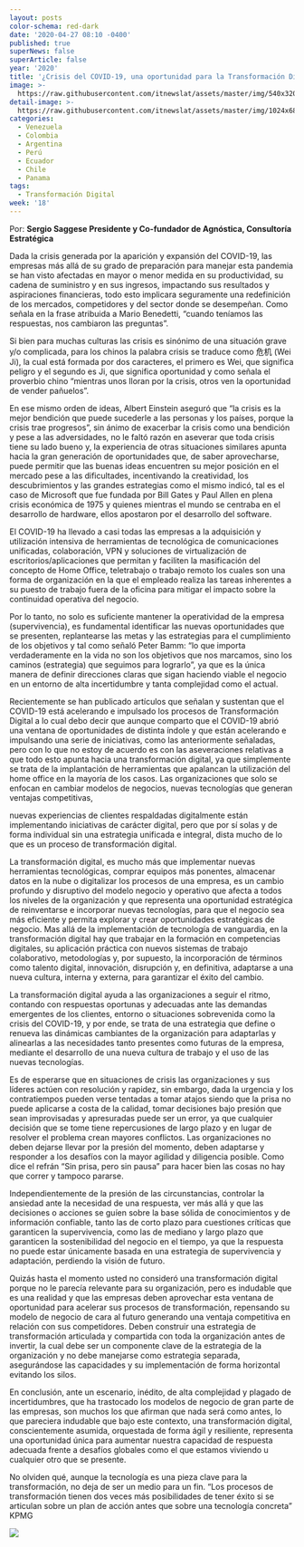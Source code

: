 ```yaml
---
layout: posts
color-schema: red-dark
date: '2020-04-27 08:10 -0400'
published: true
superNews: false
superArticle: false
year: '2020'
title: '¿Crisis del COVID-19, una oportunidad para la Transformación Digital? '
image: >-
  https://raw.githubusercontent.com/itnewslat/assets/master/img/540x320/Transformacion-Empresas-p.jpg
detail-image: >-
  https://raw.githubusercontent.com/itnewslat/assets/master/img/1024x680/Transformacion-Empresas-g.jpg
categories:
  - Venezuela
  - Colombia
  - Argentina
  - Perú
  - Ecuador
  - Chile
  - Panama
tags:
  - Transformación Digital
week: '18'
---
```

Por: **Sergio Saggese Presidente y Co-fundador de Agnóstica, Consultoría Estratégica**

Dada la crisis generada por la aparición y expansión del COVID-19, las empresas más allá de su grado de  preparación para manejar esta pandemia se han visto afectadas en mayor o menor medida en su productividad, su cadena de suministro y en sus ingresos, impactando sus resultados y aspiraciones financieras, todo esto implicara seguramente una redefinición de los mercados, competidores y del sector donde se desempeñan. Como señala en la frase atribuida a Mario Benedetti, “cuando teníamos las respuestas, nos cambiaron las preguntas”. 
 
Si bien para muchas culturas las crisis es sinónimo de una situación grave y/o complicada, para los chinos la palabra crisis se traduce como 危机 (Wei Ji), la cual está formada por dos caracteres, el primero es Wei, que significa peligro y el segundo es Ji, que significa oportunidad y como señala el proverbio chino “mientras unos lloran por la crisis, otros ven la oportunidad de vender pañuelos”. 
 
En ese mismo orden de ideas, Albert Einstein aseguró que “la crisis es la mejor bendición que puede sucederle a las personas y los países, porque la crisis trae progresos”, sin ánimo de exacerbar la crisis como una bendición y pese a las adversidades, no le faltó razón en aseverar que toda crisis tiene su lado bueno y, la experiencia de otras situaciones similares apunta hacia la gran generación de oportunidades que, de saber aprovecharse, puede permitir que las buenas ideas encuentren su mejor posición en el mercado pese a las dificultades, incentivando la creatividad, los descubrimientos y las grandes estrategias como el mismo indicó, tal es el caso de Microsoft que fue fundada por Bill Gates y Paul Allen en plena crisis económica de 1975 y quienes mientras el mundo se centraba en el desarrollo de hardware, ellos apostaron por el desarrollo  del software.  
 
El COVID-19 ha llevado a casi todas las empresas a la adquisición y utilización intensiva de herramientas de tecnológica de comunicaciones unificadas, colaboración, VPN y soluciones de virtualización de escritorios/aplicaciones que permitan y faciliten la masificación del concepto de Home Office, teletrabajo o trabajo remoto los cuales son una forma de organización en la que el empleado realiza las tareas inherentes a su puesto de trabajo fuera de la oficina para mitigar el impacto sobre la continuidad operativa del negocio.  
 
Por lo tanto, no solo es suficiente mantener la operatividad de la empresa (supervivencia), es fundamental identificar las nuevas oportunidades que se presenten, replantearse las metas y las estrategias para el cumplimiento de los objetivos y tal como señaló Peter Bamm: “lo que importa verdaderamente en la vida no son los objetivos que nos marcamos, sino los caminos (estrategia) que seguimos para lograrlo”, ya que es la única manera de definir direcciones claras que sigan haciendo viable el negocio en un entorno de alta incertidumbre y tanta complejidad como el actual. 
 
Recientemente se han publicado artículos que  señalan y sustentan que  el COVID-19 está acelerando e impulsado los procesos de Transformación Digital a lo cual debo decir que aunque comparto que el COVID-19 abrió una ventana de oportunidades de distinta índole y que están acelerando e impulsando una serie de iniciativas, como las anteriormente señaladas, pero con lo que no estoy de acuerdo es con las aseveraciones relativas a que todo esto apunta hacia una transformación digital, ya que simplemente se trata de la implantación de herramientas que apalancan la utilización del home office en la mayoría de los casos.  Las organizaciones que solo se enfocan en cambiar modelos de negocios, nuevas tecnologías que generan ventajas competitivas, 
 
nuevas experiencias de clientes respaldadas digitalmente están implementando iniciativas de carácter digital, pero que por sí solas y de forma individual sin una estrategia unificada e integral, dista mucho de lo que es un proceso de transformación digital.  
 
La transformación digital, es mucho más que implementar nuevas herramientas tecnológicas, comprar equipos más ponentes, almacenar datos en la nube o digitalizar los procesos de una empresa, es un cambio profundo y disruptivo del modelo negocio y operativo que afecta a todos los niveles de la organización y que representa una oportunidad estratégica de reinventarse e incorporar nuevas tecnologías, para que el negocio sea más eficiente y permita explorar y crear oportunidades estratégicas de negocio. Mas allá de la implementación de tecnología de vanguardia, en la transformación digital hay que trabajar en la formación en competencias digitales, su aplicación práctica con nuevos sistemas de trabajo colaborativo, metodologías y, por supuesto, la incorporación de términos como talento digital, innovación, disrupción y, en definitiva, adaptarse a una nueva cultura, interna y externa, para garantizar el éxito del cambio.  
 
La transformación digital ayuda a las organizaciones a seguir el ritmo, contando con respuestas oportunas y adecuadas ante las demandas emergentes de los clientes, entorno o situaciones sobrevenida como la crisis del COVID-19, y por ende, se trata de una estrategia que define o renueva las dinámicas cambiantes de la organización para adaptarlas y alinearlas a las necesidades tanto presentes como futuras de la empresa, mediante el desarrollo de una nueva cultura de trabajo y el uso de las nuevas tecnologías. 
 
Es de esperarse que en situaciones de crisis las organizaciones y sus líderes actúen con resolución y rapidez, sin embargo, dada la urgencia y los contratiempos pueden verse tentadas a tomar atajos siendo que la prisa no puede aplicarse a costa de la calidad, tomar decisiones bajo presión que sean improvisadas y apresuradas puede ser un error, ya que cualquier decisión que se tome tiene repercusiones de largo plazo y en lugar de resolver el problema crean mayores conflictos. Las organizaciones no deben dejarse llevar por la presión del momento, deben adaptarse y responder a los desafíos con la mayor agilidad y diligencia posible. Como dice el refrán “Sin prisa, pero sin pausa” para hacer bien las cosas no hay que correr y tampoco pararse. 
 
Independientemente de la presión de las circunstancias, controlar la ansiedad ante la necesidad de una respuesta, ver más allá y que las decisiones o acciones se guíen sobre la base sólida de conocimientos y de información confiable, tanto las de corto plazo para cuestiones críticas que garanticen la supervivencia, como las de mediano y largo plazo que garanticen la sostenibilidad del negocio en el tiempo, ya que la respuesta no puede  estar únicamente basada en una estrategia de supervivencia y adaptación, perdiendo la visión de futuro.  
 
Quizás hasta el momento usted no consideró una transformación digital porque no le parecía relevante para su organización, pero es indudable que es una realidad y que las empresas deben aprovechar esta ventana de oportunidad para acelerar sus procesos de transformación, repensando su modelo de negocio de cara al futuro generando una ventaja competitiva en relación con sus competidores. Deben construir una estrategia de transformación articulada y compartida con toda la organización antes de invertir, la cual debe ser un componente clave de la estrategia de la organización y no debe manejarse como estrategia separada, asegurándose las capacidades y su implementación de forma horizontal evitando los silos.  
 
En conclusión, ante un escenario, inédito, de alta complejidad y plagado de incertidumbres, que ha trastocado los modelos de negocio de gran parte de las empresas, son muchos los que afirman que nada será como antes, lo que pareciera indudable que bajo este contexto, una transformación digital, conscientemente asumida, orquestada de forma ágil y resiliente, representa una oportunidad única para aumentar nuestra capacidad de respuesta adecuada frente a desafíos globales como el que estamos viviendo u cualquier otro que se presente.  
 
No olviden qué, aunque la tecnología es una pieza clave para la transformación, no deja de ser un medio para un fin. “Los procesos de transformación tienen dos veces más posibilidades de tener éxito si se articulan sobre un plan de acción antes que sobre una tecnología concreta” KPMG 

<img src="https://tracker.metricool.com/c3po.jpg?hash=56f88a41e39ab42c063cc51676587a04"/>